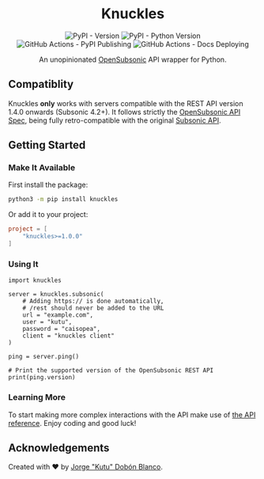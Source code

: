 <div align="center" markdown="1">
<h1>Knuckles</h1>

![PyPI - Version](https://img.shields.io/pypi/v/knuckles)
![PyPI - Python Version](https://img.shields.io/pypi/pyversions/knuckles)
![GitHub Actions - PyPI Publishing](https://github.com/kutu-dev/knuckles/actions/workflows/publish.yml/badge.svg)
![GitHub Actions - Docs Deploying](https://github.com/kutu-dev/knuckles/actions/workflows/docs.yml/badge.svg)

An unopinionated [OpenSubsonic](https://opensubsonic.netlify.app/) API wrapper for Python.
</div>

## Compatiblity
Knuckles **only** works with servers compatible with the REST API version 1.4.0 onwards (Subsonic 4.2+).
It follows strictly the [OpenSubsonic API Spec](https://opensubsonic.netlify.app/docs/opensubsonic-api/), being fully retro-compatible with the original [Subsonic API](https://subsonic.org/pages/api.jsp).

## Getting Started

### Make It Available
First install the package:

```sh title="Command line"
python3 -m pip install knuckles
```

Or add it to your project:

```toml title="pyproject.toml"
project = [
    "knuckles>=1.0.0"
]
```

### Using It

```python3 title="__main__.py"
import knuckles

server = knuckles.subsonic(
    # Adding https:// is done automatically,
    # /rest should never be added to the URL
    url = "example.com",
    user = "kutu",
    password = "caisopea",
    client = "knuckles client"
)

ping = server.ping()

# Print the supported version of the OpenSubsonic REST API
print(ping.version)
```

### Learning More
To start making more complex interactions with the API make use of [the API reference](https://kutu-dev.github.io/knuckles/reference/Api/). Enjoy coding and good luck!

## Acknowledgements
Created with :heart: by [Jorge "Kutu" Dobón Blanco](https://dobon.dev).
